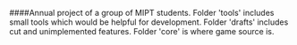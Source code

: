 ####Annual project of a group of MIPT students.
    Folder 'tools' includes small tools which would be helpful for development.
    Folder 'drafts' includes cut and unimplemented features.
    Folder 'core' is where game source is.
